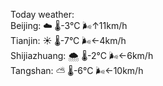 Today weather:  
Beijing: ☁️   🌡️-3°C 🌬️↑11km/h  
Tianjin: ☀️   🌡️-7°C 🌬️←4km/h  
Shijiazhuang: 🌨  🌡️-2°C 🌬️←6km/h  
Tangshan: ⛅️  🌡️-6°C 🌬️←10km/h  

